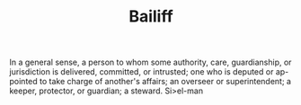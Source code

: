---
title: Bailiff
permalink: "/definitions/bailiff.html"
body: In a general sense, a person to whom some authority, care, guardianship, or
  jurisdiction is delivered, committed, or intrusted; one who is deputed or ap-pointed
  to take charge of another's affairs; an overseer or superintendent; a keeper, protector,
  or guardian; a steward. Si>el-man
published_at: '2018-07-07'
layout: post
---
